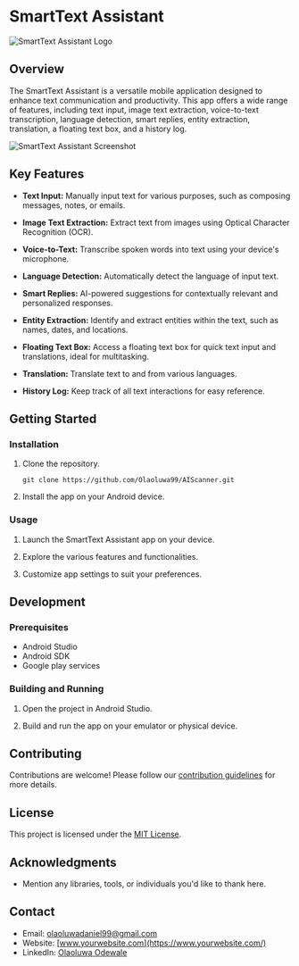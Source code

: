 # SmartText Assistant

![SmartText Assistant Logo](https://static.vecteezy.com/system/resources/previews/024/673/150/non_2x/document-paper-text-written-by-smart-chat-ai-assistant-3d-render-icon-illustration-design-png.png)

## Overview

The SmartText Assistant is a versatile mobile application designed to enhance text communication and productivity. This app offers a wide range of features, including text input, image text extraction, voice-to-text transcription, language detection, smart replies, entity extraction, translation, a floating text box, and a history log.

![SmartText Assistant Screenshot](/path/to/screenshot.png) <!-- Replace with your app screenshot -->

## Key Features

- **Text Input:** Manually input text for various purposes, such as composing messages, notes, or emails.

- **Image Text Extraction:** Extract text from images using Optical Character Recognition (OCR).

- **Voice-to-Text:** Transcribe spoken words into text using your device's microphone.

- **Language Detection:** Automatically detect the language of input text.

- **Smart Replies:** AI-powered suggestions for contextually relevant and personalized responses.

- **Entity Extraction:** Identify and extract entities within the text, such as names, dates, and locations.

- **Floating Text Box:** Access a floating text box for quick text input and translations, ideal for multitasking.

- **Translation:** Translate text to and from various languages.

- **History Log:** Keep track of all text interactions for easy reference.

## Getting Started

### Installation

1. Clone the repository.
   ```shell
   git clone https://github.com/Olaoluwa99/AIScanner.git
   ```

2. Install the app on your Android device.

### Usage

1. Launch the SmartText Assistant app on your device.

2. Explore the various features and functionalities.

3. Customize app settings to suit your preferences.

## Development

### Prerequisites

- Android Studio
- Android SDK
- Google play services

### Building and Running

1. Open the project in Android Studio.

2. Build and run the app on your emulator or physical device.

## Contributing

Contributions are welcome! Please follow our [contribution guidelines](CONTRIBUTING.md) for more details.

## License

This project is licensed under the [MIT License](LICENSE).

## Acknowledgments

- Mention any libraries, tools, or individuals you'd like to thank here.

## Contact

- Email: olaoluwadaniel99@gmail.com
- Website: [www.yourwebsite.com](https://www.yourwebsite.com/)
- LinkedIn: [Olaoluwa Odewale](https://www.linkedin.com/in/yourname/)
